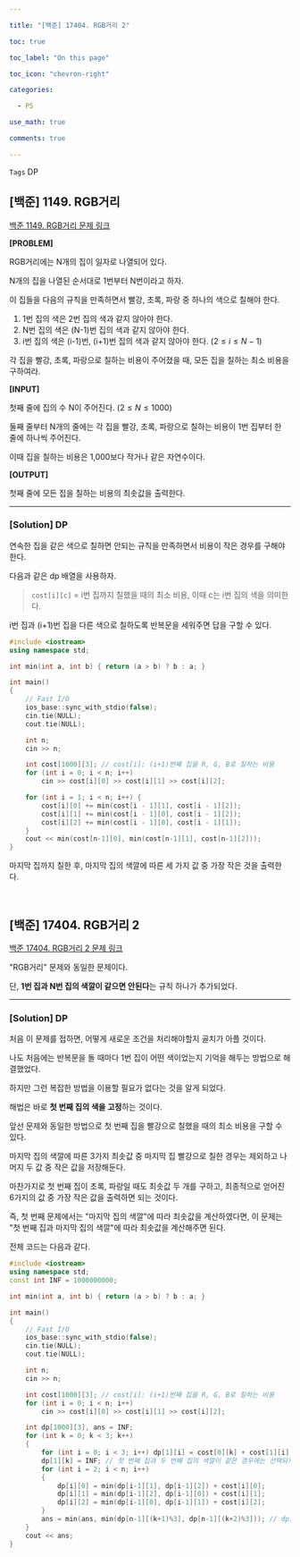 ```yaml
---

title: "[백준] 17404. RGB거리 2"

toc: true

toc_label: "On this page"

toc_icon: "chevron-right"

categories:

  - PS

use_math: true

comments: true

---
```


`Tags` DP

## [백준] 1149. RGB거리

[백준 1149. RGB거리 문제 링크](https://www.acmicpc.net/problem/1149)

**[PROBLEM]**

RGB거리에는 N개의 집이 일자로 나열되어 있다.

N개의 집을 나열된 순서대로 1번부터 N번이라고 하자.

이 집들을 다음의 규칙을 만족하면서 빨강, 초록, 파랑 중 하나의 색으로 칠해야 한다.

1. 1번 집의 색은 2번 집의 색과 같지 않아야 한다.
2. N번 집의 색은 (N-1)번 집의 색과 같지 않아야 한다.
3. i번 집의 색은 (i-1)번, (i+1)번 집의 색과 같지 않아야 한다. ($2 \leq i \leq N-1$)

각 집을 빨강, 초록, 파랑으로 칠하는 비용이 주어졌을 때, 모든 집을 칠하는 최소 비용을 구하여라.

**[INPUT]**

첫째 줄에 집의 수 N이 주어진다. ($2 \leq N \leq 1000$)

둘째 줄부터 N개의 줄에는 각 집을 빨강, 초록, 파랑으로 칠하는 비용이 1번 집부터 한 줄에 하나씩 주어진다.

이때 집을 칠하는 비용은 1,000보다 작거나 같은 자연수이다.

**[OUTPUT]**

첫째 줄에 모든 집을 칠하는 비용의 최솟값을 출력한다.

---

### [Solution] DP

연속한 집을 같은 색으로 칠하면 안되는 규칙을 만족하면서 비용이 작은 경우를 구해야한다.

다음과 같은 dp 배열을 사용하자.

> `cost[i][c]` = i번 집까지 칠했을 때의 최소 비용, 이때 c는 i번 집의 색을 의미한다.

i번 집과 (i+1)번 집을 다른 색으로 칠하도록 반복문을 세워주면 답을 구할 수 있다.

```cpp
#include <iostream>
using namespace std;

int min(int a, int b) { return (a > b) ? b : a; }

int main()
{
    // Fast I/O
    ios_base::sync_with_stdio(false);
    cin.tie(NULL);
    cout.tie(NULL);

    int n;
    cin >> n;

    int cost[1000][3]; // cost[i]: (i+1)번째 집을 R, G, B로 칠하는 비용
    for (int i = 0; i < n; i++)
        cin >> cost[i][0] >> cost[i][1] >> cost[i][2];

    for (int i = 1; i < n; i++) {
        cost[i][0] += min(cost[i - 1][1], cost[i - 1][2]);
        cost[i][1] += min(cost[i - 1][0], cost[i - 1][2]);
        cost[i][2] += min(cost[i - 1][0], cost[i - 1][1]);
    }
    cout << min(cost[n-1][0], min(cost[n-1][1], cost[n-1][2]));
}
```

마지막 집까지 칠한 후, 마지막 집의 색깔에 따른 세 가지 값 중 가장 작은 것을 출력한다.

<br/>

## [백준] 17404. RGB거리 2

[백준 17404. RGB거리 2 문제 링크](https://www.acmicpc.net/problem/17404)

"RGB거리" 문제와 동일한 문제이다.

단, **1번 집과 N번 집의 색깔이 같으면 안된다**는 규칙 하나가 추가되었다.

---

### [Solution] DP

처음 이 문제를 접하면, 어떻게 새로운 조건을 처리해야할지 골치가 아플 것이다.

나도 처음에는 반복문을 돌 때마다 1번 집이 어떤 색이었는지 기억을 해두는 방법으로 해결했었다.

하지만 그런 복잡한 방법을 이용할 필요가 없다는 것을 알게 되었다.

해법은 바로 **첫 번째 집의 색을 고정**하는 것이다.

앞선 문제와 동일한 방법으로 첫 번째 집을 빨강으로 칠했을 때의 최소 비용을 구할 수 있다.

마지막 집의 색깔에 따른 3가지 최솟값 중 마지막 집 빨강으로 칠한 경우는 제외하고 나머지 두 값 중 작은 값을 저장해둔다.

마찬가지로 첫 번째 집이 초록, 파랑일 때도 최솟값 두 개를 구하고, 최종적으로 얻어진 6가지의 값 중 가장 작은 값을 출력하면 되는 것이다.

즉, 첫 번째 문제에서는 "마지막 집의 색깔"에 따라 최솟값을 계산하였다면, 이 문제는 "첫 번째 집과 마지막 집의 색깔"에 따라 최솟값을 계산해주면 된다.

전체 코드는 다음과 같다.

```cpp
#include <iostream>
using namespace std;
const int INF = 1000000000;

int min(int a, int b) { return (a > b) ? b : a; }

int main()
{
    // Fast I/O
    ios_base::sync_with_stdio(false);
    cin.tie(NULL);
    cout.tie(NULL);

    int n;
    cin >> n;

    int cost[1000][3]; // cost[i]: (i+1)번째 집을 R, G, B로 칠하는 비용
    for (int i = 0; i < n; i++)
        cin >> cost[i][0] >> cost[i][1] >> cost[i][2];

    int dp[1000][3], ans = INF;
    for (int k = 0; k < 3; k++)
    {
        for (int i = 0; i < 3; i++) dp[1][i] = cost[0][k] + cost[1][i];
        dp[1][k] = INF; // 첫 번째 집과 두 번째 집의 색깔이 같은 경우에는 선택되지 않도록 매우 큰 값을 넣는다.
        for (int i = 2; i < n; i++)
        {
            dp[i][0] = min(dp[i-1][1], dp[i-1][2]) + cost[i][0];
            dp[i][1] = min(dp[i-1][2], dp[i-1][0]) + cost[i][1];
            dp[i][2] = min(dp[i-1][0], dp[i-1][1]) + cost[i][2];
        }
        ans = min(ans, min(dp[n-1][(k+1)%3], dp[n-1][(k+2)%3])); // dp[n-1][k]를 제외한 두 값만 고려
    }
    cout << ans;
}
```

